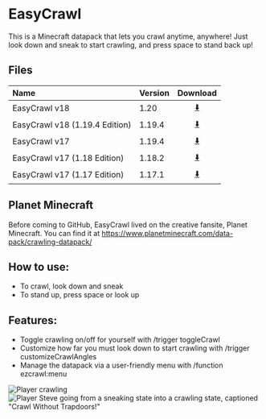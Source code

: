 # EasyCrawl
This is a Minecraft datapack that lets you crawl anytime, anywhere! Just look down and sneak to start crawling, and press space to stand back up!

## Files

Name                           |Version|Download
:------------------------------|:------|:--------------:
EasyCrawl v18                  |1.20   |[⬇️](example.com)
EasyCrawl v18 (1.19.4 Edition) |1.19.4 |[⬇️](example.com)
EasyCrawl v17                  |1.19.4 |[⬇️](example.com)
EasyCrawl v17 (1.18 Edition)   |1.18.2 |[⬇️](example.com)
EasyCrawl v17 (1.17 Edition)   |1.17.1 |[⬇️](example.com)

## Planet Minecraft
Before coming to GitHub, EasyCrawl lived on the creative fansite, Planet Minecraft. You can find it at https://www.planetminecraft.com/data-pack/crawling-datapack/

## How to use:
- To crawl, look down and sneak
- To stand up, press space or look up

## Features:
- Toggle crawling on/off for yourself with /trigger toggleCrawl
- Customize how far you must look down to start crawling with /trigger customizeCrawlAngles
- Manage the datapack via a user-friendly menu with /function ezcrawl:menu

![Player crawling](https://static.planetminecraft.com/files/resource_media/screenshot/14710513.png)
![Player Steve going from a sneaking state into a crawling state, captioned "Crawl Without Trapdoors!"](https://static.planetminecraft.com/files/resource_media/screenshot/15899600-easycrawl-thumbnail.png)
